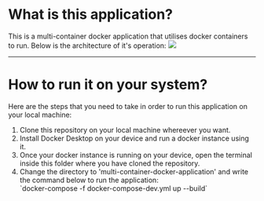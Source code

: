 # What is this application?
This is a multi-container docker application that utilises docker containers to run. Below is the architecture of it's operation: 
<img src="https://res.cloudinary.com/kartik09/image/upload/v1703422611/Multi-container_docker_application_architecture_fof6pn.png" />

<hr/>

# How to run it on your system?
Here are the steps that you need to take in order to run this application on your local machine:
<ol>
  <li>Clone this repository on your local machine whereever you want.</li>
  <li>Install Docker Desktop on your device and run a docker instance using it.</li>
  <li>Once your docker instance is running on your device, open the terminal inside this folder where you have cloned the repository.</li>
  <li>Change the directory to 'multi-container-docker-application' and write the command below to run the application:</li>
  `docker-compose -f docker-compose-dev.yml up --build`
</ol>
